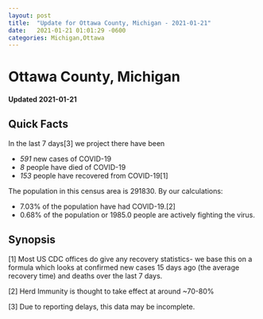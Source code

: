 ```yaml
---
layout: post
title:  "Update for Ottawa County, Michigan - 2021-01-21"
date:   2021-01-21 01:01:29 -0600
categories: Michigan,Ottawa
---
```


# Ottawa County, Michigan
#### Updated 2021-01-21

## Quick Facts

In the last 7 days[3] we project there have been
- *591* new cases of COVID-19
- *8* people have died of COVID-19
- *153* people have recovered from COVID-19[1]

The population in this census area is 291830. By our calculations:
- 7.03% of the population have had COVID-19.[2]
- 0.68% of the population or 1985.0 people are actively fighting the virus.

## Synopsis




[1] Most US CDC offices do give any recovery statistics- we base this on a formula which looks at confirmed new cases
15 days ago (the average recovery time) and deaths over the last 7 days.

[2] Herd Immunity is thought to take effect at around ~70-80%

[3] Due to reporting delays, this data may be incomplete.
 
    
